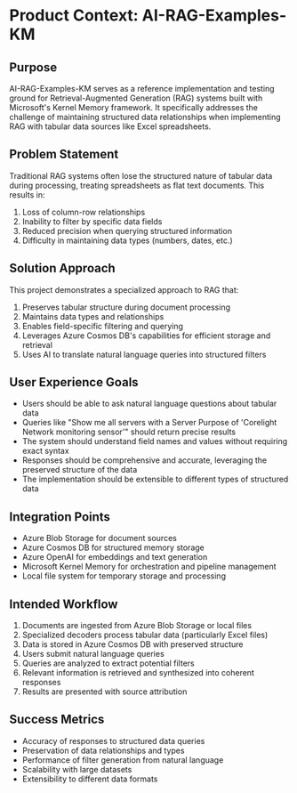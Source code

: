 # Product Context: AI-RAG-Examples-KM

## Purpose
AI-RAG-Examples-KM serves as a reference implementation and testing ground for Retrieval-Augmented Generation (RAG) systems built with Microsoft's Kernel Memory framework. It specifically addresses the challenge of maintaining structured data relationships when implementing RAG with tabular data sources like Excel spreadsheets.

## Problem Statement
Traditional RAG systems often lose the structured nature of tabular data during processing, treating spreadsheets as flat text documents. This results in:
1. Loss of column-row relationships
2. Inability to filter by specific data fields
3. Reduced precision when querying structured information
4. Difficulty in maintaining data types (numbers, dates, etc.)

## Solution Approach
This project demonstrates a specialized approach to RAG that:
1. Preserves tabular structure during document processing
2. Maintains data types and relationships
3. Enables field-specific filtering and querying
4. Leverages Azure Cosmos DB's capabilities for efficient storage and retrieval
5. Uses AI to translate natural language queries into structured filters

## User Experience Goals
- Users should be able to ask natural language questions about tabular data
- Queries like "Show me all servers with a Server Purpose of 'Corelight Network monitoring sensor'" should return precise results
- The system should understand field names and values without requiring exact syntax
- Responses should be comprehensive and accurate, leveraging the preserved structure of the data
- The implementation should be extensible to different types of structured data

## Integration Points
- Azure Blob Storage for document sources
- Azure Cosmos DB for structured memory storage
- Azure OpenAI for embeddings and text generation
- Microsoft Kernel Memory for orchestration and pipeline management
- Local file system for temporary storage and processing

## Intended Workflow
1. Documents are ingested from Azure Blob Storage or local files
2. Specialized decoders process tabular data (particularly Excel files)
3. Data is stored in Azure Cosmos DB with preserved structure
4. Users submit natural language queries
5. Queries are analyzed to extract potential filters
6. Relevant information is retrieved and synthesized into coherent responses
7. Results are presented with source attribution

## Success Metrics
- Accuracy of responses to structured data queries
- Preservation of data relationships and types
- Performance of filter generation from natural language
- Scalability with large datasets
- Extensibility to different data formats
